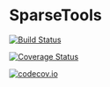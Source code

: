 # SparseTools

[![Build Status](https://travis-ci.org/KlausC/SparseTools.jl.svg?branch=master)](https://travis-ci.org/KlausC/SparseTools.jl)

[![Coverage Status](https://coveralls.io/repos/KlausC/SparseTools.jl/badge.svg?branch=master&service=github)](https://coveralls.io/github/KlausC/SparseTools.jl?branch=master)

[![codecov.io](http://codecov.io/github/KlausC/SparseTools.jl/coverage.svg?branch=master)](http://codecov.io/github/KlausC/SparseTools.jl?branch=master)

